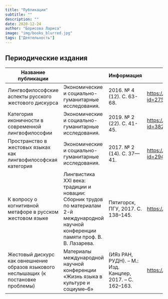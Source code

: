 ```yaml
---
title: "Публикации"
subtitle: ""
description: ""
date: 2020-12-24
author: "Борисова Лариса"
image: "img/books_blurred.jpg"
tags: ["Деятельность"]
---
```


## Периодические издания

| Название публикации                                                                  |                                                                                                                                           | Информация                                               | Ссылка                                       |
|--------------------------------------------------------------------------------------|-------------------------------------------------------------------------------------------------------------------------------------------|----------------------------------------------------------|----------------------------------------------|
| Лингвофилософские аспекты  русского жестового дискурса                               | Экономические и  социально-гуманитарные исследования.                                                                                     | 2016. № 4 (12). С. 63-68.                                | https://elibrary.ru/item.asp?id=27531192     |
| Категория иконичности  в современной лингвофилософии                                 | Экономические и  социально-гуманитарные исследования.                                                                                     | 2019. № 2 (22). С. 41-45.                                | https://www.elibrary.ru/item.asp?id=38246040 |
| Пространство в жестовых языках как лингвофилософская категория                       | Экономические и  социально-гуманитарные исследования.                                                                                     | 2017. № 2 (14). С. 37—41.                                | https://elibrary.ru/item.asp?id=29445764     |
| К вопросу о когнитивной метафоре в русском жестовом языке                            | Лингвистика XXI века: традиции и новации: Сборник трудов по материалам 2-й международной научной конференции памяти проф. В. В. Лазарева. | Пятигорск, ПГУ, 2017. C. 138–145.                        | https://yadi.sk/d/jvjbYIpP3P9EG6             |
| Жестовый дискурс как овнешнение образов языкового неслышащих (к постановке проблемы) | Материалы международной научной конференции «Жизнь языка в культуре и социуме–6»                                                          | (ИЯз РАН, РУДН). – М.: Изд. Канцлер, 2017. – C. 162–163. | https://yadi.sk/d/jvjbYIpP3P9EG6             |
